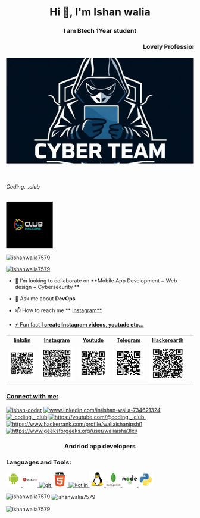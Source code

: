 <h1 align="center">Hi 👋, I'm Ishan walia</h1>
<h3 align="center">I am Btech 1Year student </h3>
<h3 align="center"><marquee>Lovely Professional University</marquee> </h3>

<p  align="center"><img src="cyber team.jpeg"></p>
<br>
<h6>Coding._.club</h6>
<img src="coding._.club.jpeg" width="125px">
<p align="left"> <img src="https://komarev.com/ghpvc/?username=ishanwalia7579&label=Profile%20views&color=0e75b6&style=flat" alt="ishanwalia7579" /> </p>

<p align="left"> <a href="https://github.com/ryo-ma/github-profile-trophy"><img src="https://github-profile-trophy.vercel.app/?username=ishanwalia7579" alt="ishanwalia7579" /></a> </p>

- 👯 I’m looking to collaborate on **Mobile App Development    + Web design   +  Cybersecurity   **

- 💬 Ask me about **DevOps**

- 📫 How to reach me ** <a href="https://www.instagram.com/ishanwalia_/">Instagram**

- ⚡ Fun fact **I create Instagram videos, youtude etc...**
<table>
  <tr>
    <th>linkdin</th>
    <th>Instagram</th>
    <th>Youtude</th>
    <th>Telegram</th>
    <th>Hackerearth</th>
    <th></th>
  </tr>
  <tr>
    <td>
      <img src="linkdin.png" width="125px" alt="Linkdin"></td>
      <td><img src="instagram.png"  width="125px" alt="instagram"></td>
    <td><img src="Youtude.png"  width="125px" alt="Youtude"</td>
      <td><img src="Telegram.png"  width="125px" alt=""</td>
      <td><img src="Hackerearth.png" width="125px" alt="Hackerearth"</td>
  </tr>
</table>
<h3 align="left">Connect with me:</h3>
<p align="left">
<a href="https://codepen.io/ishan-coder" target="blank"><img align="center" src="https://raw.githubusercontent.com/rahuldkjain/github-profile-readme-generator/master/src/images/icons/Social/codepen.svg" alt="ishan-coder" height="30" width="40" /></a>
<a href="https://www.linkedin.com/in/ishan-walia-734621324/" target="blank"><img align="center" src="https://raw.githubusercontent.com/rahuldkjain/github-profile-readme-generator/master/src/images/icons/Social/linked-in-alt.svg" alt="www.linkedin.com/in/ishan-walia-734621324" height="30" width="40" /></a>
<a href="https://instagram.com/_coding._.club" target="blank"><img align="center" src="https://raw.githubusercontent.com/rahuldkjain/github-profile-readme-generator/master/src/images/icons/Social/instagram.svg" alt="_coding._.club" height="30" width="40" /></a>
<a href="https://www.youtube.com/c/https://youtube.com/@coding._.club." target="blank"><img align="center" src="https://raw.githubusercontent.com/rahuldkjain/github-profile-readme-generator/master/src/images/icons/Social/youtube.svg" alt="https://youtube.com/@coding._.club." height="30" width="40" /></a>
<a href="https://www.hackerrank.com/https://www.hackerrank.com/profile/waliaishanipshi1" target="blank"><img align="center" src="https://raw.githubusercontent.com/rahuldkjain/github-profile-readme-generator/master/src/images/icons/Social/hackerrank.svg" alt="https://www.hackerrank.com/profile/waliaishanipshi1" height="30" width="40" /></a>
<a href="https://auth.geeksforgeeks.org/user/https://www.geeksforgeeks.org/user/waliaisha3lxi/" target="blank"><img align="center" src="https://raw.githubusercontent.com/rahuldkjain/github-profile-readme-generator/master/src/images/icons/Social/geeks-for-geeks.svg" alt="https://www.geeksforgeeks.org/user/waliaisha3lxi/" height="30" width="40" /></a>
</p>
<h3 align="center">Andriod app developers</h3>

<h3 align="left">Languages and Tools:</h3>
<p align="left"> <a href="https://developer.android.com" target="_blank" rel="noreferrer"> <img src="https://raw.githubusercontent.com/devicons/devicon/master/icons/android/android-original-wordmark.svg" alt="android" width="40" height="40"/> </a> <a href="https://angular.io" target="_blank" rel="noreferrer"> <img src="https://raw.githubusercontent.com/devicons/devicon/master/icons/angularjs/angularjs-original-wordmark.svg" alt="angularjs" width="40" height="40"/> </a> <a href="https://git-scm.com/" target="_blank" rel="noreferrer"> <img src="https://www.vectorlogo.zone/logos/git-scm/git-scm-icon.svg" alt="git" width="40" height="40"/> </a> <a href="https://www.w3.org/html/" target="_blank" rel="noreferrer"> <img src="https://raw.githubusercontent.com/devicons/devicon/master/icons/html5/html5-original-wordmark.svg" alt="html5" width="40" height="40"/> </a> <a href="https://kotlinlang.org" target="_blank" rel="noreferrer"> <img src="https://www.vectorlogo.zone/logos/kotlinlang/kotlinlang-icon.svg" alt="kotlin" width="40" height="40"/> </a> <a href="https://www.linux.org/" target="_blank" rel="noreferrer"> <img src="https://raw.githubusercontent.com/devicons/devicon/master/icons/linux/linux-original.svg" alt="linux" width="40" height="40"/> </a> <a href="https://www.mongodb.com/" target="_blank" rel="noreferrer"> <img src="https://raw.githubusercontent.com/devicons/devicon/master/icons/mongodb/mongodb-original-wordmark.svg" alt="mongodb" width="40" height="40"/> </a> <a href="https://nodejs.org" target="_blank" rel="noreferrer"> <img src="https://raw.githubusercontent.com/devicons/devicon/master/icons/nodejs/nodejs-original-wordmark.svg" alt="nodejs" width="40" height="40"/> </a> <a href="https://www.python.org" target="_blank" rel="noreferrer"> <img src="https://raw.githubusercontent.com/devicons/devicon/master/icons/python/python-original.svg" alt="python" width="40" height="40"/> </a> </p>


<p><img align="left" src="https://github-readme-stats.vercel.app/api/top-langs?username=ishanwalia7579&show_icons=true&locale=en&layout=compact" alt="ishanwalia7579" /></p>

<p>&nbsp;<img align="center" src="https://github-readme-stats.vercel.app/api?username=ishanwalia7579&show_icons=true&locale=en" alt="ishanwalia7579" /></p>

<p><img align="center" src="https://github-readme-streak-stats.herokuapp.com/?user=ishanwalia7579&" alt="ishanwalia7579" /></p>


<br>

